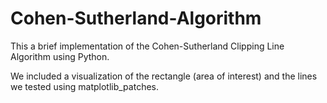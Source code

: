 # Cohen-Sutherland-Algorithm

This a brief implementation of the Cohen-Sutherland Clipping Line Algorithm using Python.

We included a visualization of the rectangle (area of interest) and the lines we tested using matplotlib_patches.
